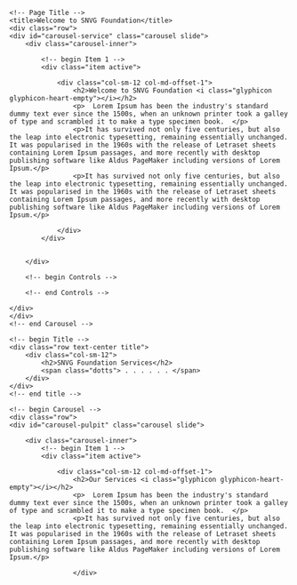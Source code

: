 <!DOCTYPE html>
<html lang="en">
<head>
<body>
	<!-- Define Charset -->
	<meta charset="utf-8"/>

	<!-- Page Title -->
	<title>Welcome to SNVG Foundation</title>
	<div class="row">
	<div id="carousel-service" class="carousel slide">
		<div class="carousel-inner">
			
			<!-- begin Item 1 -->
			<div class="item active">
				
				<div class="col-sm-12 col-md-offset-1">
					<h2>Welcome to SNVG Foundation <i class="glyphicon glyphicon-heart-empty"></i></h2>
					<p>  Lorem Ipsum has been the industry's standard dummy text ever since the 1500s, when an unknown printer took a galley of type and scrambled it to make a type specimen book.  </p>
					<p>It has survived not only five centuries, but also the leap into electronic typesetting, remaining essentially unchanged. It was popularised in the 1960s with the release of Letraset sheets containing Lorem Ipsum passages, and more recently with desktop publishing software like Aldus PageMaker including versions of Lorem Ipsum.</p>
                    <p>It has survived not only five centuries, but also the leap into electronic typesetting, remaining essentially unchanged. It was popularised in the 1960s with the release of Letraset sheets containing Lorem Ipsum passages, and more recently with desktop publishing software like Aldus PageMaker including versions of Lorem Ipsum.</p>
					
				</div>
			</div>
			

		</div>
	 			
		<!-- begin Controls -->
		
		<!-- end Controls -->

	</div>
	</div>
	<!-- end Carousel -->
</div>     
</section>
<!-- begin Behind the Pulpit -->
<section id="menu-staff" class="generic pulpit">
<div class="container">

	<!-- begin Title -->
	<div class="row text-center title">
		<div class="col-sm-12">
			<h2>SNVG Foundation Services</h2>
			<span class="dotts"> . . . . . . </span>            
		</div>          
	</div>
	<!-- end title -->

	<!-- begin Carousel -->
	<div class="row">
	<div id="carousel-pulpit" class="carousel slide">

		<div class="carousel-inner">
			<!-- begin Item 1 -->
			<div class="item active">
				
				<div class="col-sm-12 col-md-offset-1">
					<h2>Our Services <i class="glyphicon glyphicon-heart-empty"></i></h2>
					<p>  Lorem Ipsum has been the industry's standard dummy text ever since the 1500s, when an unknown printer took a galley of type and scrambled it to make a type specimen book.  </p>
					<p>It has survived not only five centuries, but also the leap into electronic typesetting, remaining essentially unchanged. It was popularised in the 1960s with the release of Letraset sheets containing Lorem Ipsum passages, and more recently with desktop publishing software like Aldus PageMaker including versions of Lorem Ipsum.</p>
                    
					</div>
    
</body>
</html>
		
